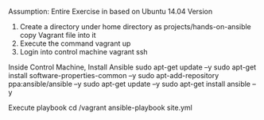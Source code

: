 Assumption: Entire Exercise in based on Ubuntu 14.04 Version
 
1.	Create a directory under home directory as projects/hands-on-ansible
copy Vagrant file into it
2.	Execute the command
vagrant up
3.	Login into control machine
vagrant ssh

Inside Control Machine, Install Ansible
sudo apt-get update –y
sudo apt-get install software-properties-common –y
sudo apt-add-repository ppa:ansible/ansible –y
sudo apt-get update –y
sudo apt-get install ansible –y

Execute playbook
cd /vagrant
ansible-playbook site.yml
 



